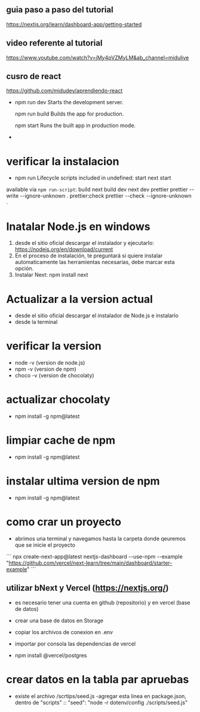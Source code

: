 ## guia paso a paso del tutorial
https://nextjs.org/learn/dashboard-app/getting-started

## video referente al tutorial
https://www.youtube.com/watch?v=jMy4pVZMyLM&ab_channel=midulive

## cusro de react
https://github.com/midudev/aprendiendo-react

-
  npm run dev
    Starts the development server.

  npm run build
    Builds the app for production.

  npm start
    Runs the built app in production mode.
-

# verificar la instalacion
- npm run
Lifecycle scripts included in undefined:
  start
    next start

available via `npm run-script`:
  build
    next build
  dev
    next dev
  prettier
    prettier --write --ignore-unknown .
  prettier:check
    prettier --check --ignore-unknown .


# Inatalar Node.js en windows
1. desde el sitio oficial descargar el instalador y ejecutarlo: https://nodejs.org/en/download/current
2. En el proceso de instalación, te preguntará si quiere instalar automaticamente las herramientas necesarias, debe marcar esta opción.
3. Instalar Next: npm install next

# Actualizar a la version actual
- desde el sitio oficial descargar el instalador de Node.js e instalarlo
- desde la terminal

# verificar la version
- node -v (version de node.js)
- npm -v (version de npm)
- choco -v (version de chocolaty)

# actualizar chocolaty
- npm install -g npm@latest

# limpiar cache de npm
- npm install -g npm@latest

# instalar ultima version de npm
- npm install -g npm@latest


# como crar un proyecto
- abrimos una terminal y navegamos hasta la carpeta donde qeuremos que se inicie el proyecto

´´´
npx create-next-app@latest nextjs-dashboard --use-npm --example "https://github.com/vercel/next-learn/tree/main/dashboard/starter-example"
´´´

## utilizar bNext y Vercel (https://nextjs.org/)
- es necesario tener una cuenta en github (repositorio) y en vercel (base de datos)

- crear una base de datos en Storage
- copiar los archivos de conexion en .env
- importar por consola las dependencias de vercel
- npm install @vercel/postgres

# crear datos en la tabla par apruebas
- existe el archivo /scrtips/seed.js
-agregar esta linea en package.json, dentro de "scripts" :: "seed": "node -r dotenv/config ./scripts/seed.js"